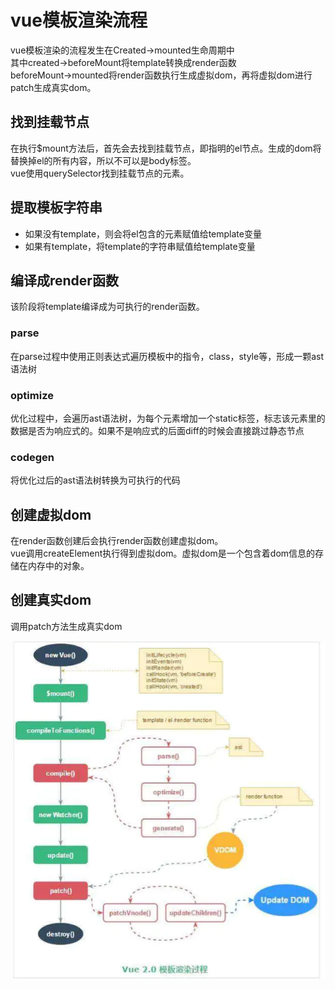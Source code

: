 # vue模板渲染流程

vue模板渲染的流程发生在Created->mounted生命周期中  
其中created->beforeMount将template转换成render函数  
beforeMount->mounted将render函数执行生成虚拟dom，再将虚拟dom进行patch生成真实dom。

## 找到挂载节点

在执行$mount方法后，首先会去找到挂载节点，即指明的el节点。生成的dom将替换掉el的所有内容，所以不可以是body标签。  
vue使用querySelector找到挂载节点的元素。

## 提取模板字符串

- 如果没有template，则会将el包含的元素赋值给template变量
- 如果有template，将template的字符串赋值给template变量

## 编译成render函数

该阶段将template编译成为可执行的render函数。

### parse

在parse过程中使用正则表达式遍历模板中的指令，class，style等，形成一颗ast语法树

### optimize

优化过程中，会遍历ast语法树，为每个元素增加一个static标签，标志该元素里的数据是否为响应式的。如果不是响应式的后面diff的时候会直接跳过静态节点

### codegen

将优化过后的ast语法树转换为可执行的代码

## 创建虚拟dom

在render函数创建后会执行render函数创建虚拟dom。  
vue调用createElement执行得到虚拟dom。虚拟dom是一个包含着dom信息的存储在内存中的对象。  

## 创建真实dom

调用patch方法生成真实dom

!['image'](img.png)
